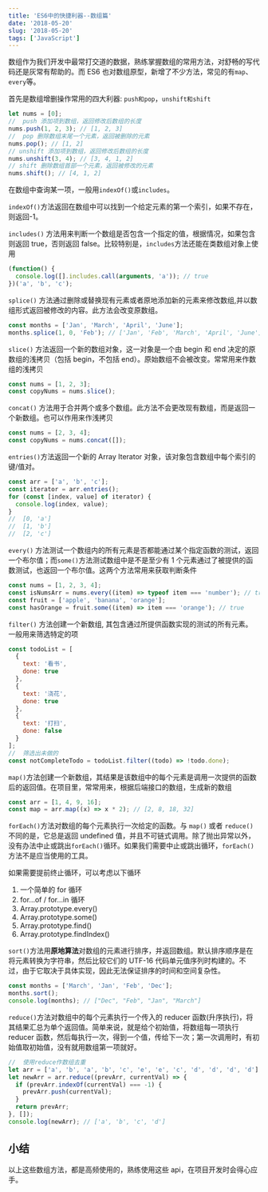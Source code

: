 ```yaml
---
title: 'ES6中的快捷利器--数组篇'
date: '2018-05-20'
slug: '2018-05-20'
tags: ['JavaScript']
---
```


数组作为我们开发中最常打交道的数据，熟练掌握数组的常用方法，对舒畅的写代码还是灰常有帮助的。而 ES6 也对数组原型，新增了不少方法，常见的有`map`、`every`等。

首先是数组增删操作常用的四大利器: `push和pop`，`unshift和shift`

```js
let nums = [0];
//  push 添加项到数组，返回修改后数组的长度
nums.push(1, 2, 3); // [1, 2, 3]
//  pop 删除数组末尾一个元素，返回被删除的元素
nums.pop(); // [1, 2]
// unshift 添加项到数组，返回修改后数组的长度
nums.unshift(3, 4); // [3, 4, 1, 2]
// shift 删除数组首部一个元素，返回被修改的元素
nums.shift(); // [4, 1, 2]
```

在数组中查询某一项，一般用`indexOf()`或`includes`。

`indexOf()`方法返回在数组中可以找到一个给定元素的第一个索引，如果不存在，则返回-1。

`includes()` 方法用来判断一个数组是否包含一个指定的值，根据情况，如果包含则返回 true，否则返回 false。比较特别是，`includes`方法还能在类数组对象上使用

```js
(function() {
  console.log([].includes.call(arguments, 'a')); // true
})('a', 'b', 'c');
```

`splice()` 方法通过删除或替换现有元素或者原地添加新的元素来修改数组,并以数组形式返回被修改的内容。此方法会改变原数组。

```js
const months = ['Jan', 'March', 'April', 'June'];
months.splice(1, 0, 'Feb'); // ['Jan', 'Feb', 'March', 'April', 'June']
```

`slice()` 方法返回一个新的数组对象，这一对象是一个由 begin 和 end 决定的原数组的浅拷贝（包括 begin，不包括 end）。原始数组不会被改变。常常用来作数组的浅拷贝

```js
const nums = [1, 2, 3];
const copyNums = nums.slice();
```

`concat()` 方法用于合并两个或多个数组。此方法不会更改现有数组，而是返回一个新数组。也可以作用来作浅拷贝

```js
const nums = [2, 3, 4];
const copyNums = nums.concat([]);
```

`entries()`方法返回一个新的 Array Iterator 对象，该对象包含数组中每个索引的键/值对。

```js
const arr = ['a', 'b', 'c'];
const iterator = arr.entries();
for (const [index, value] of iterator) {
  console.log(index, value);
}
//  [0, 'a']
//  [1, 'b']
//  [2, 'c']
```

`every()` 方法测试一个数组内的所有元素是否都能通过某个指定函数的测试，返回一个布尔值；而`some()`方法测试数组中是不是至少有 1 个元素通过了被提供的函数测试，也返回一个布尔值。这两个方法常用来获取判断条件

```js
const nums = [1, 2, 3, 4];
const isNumsArr = nums.every((item) => typeof item === 'number'); // true
const fruit = ['apple', 'banana', 'orange'];
const hasOrange = fruit.some((item) => item === 'orange'); // true
```

`filter()` 方法创建一个新数组, 其包含通过所提供函数实现的测试的所有元素。 一般用来筛选特定的项

```js
const todoList = [
  {
    text: '看书',
    done: true
  },
  {
    text: '浇花',
    done: true
  },
  {
    text: '打扫',
    done: false
  }
];
//  筛选出未做的
const notCompleteTodo = todoList.filter((todo) => !todo.done);
```

`map()`方法创建一个新数组，其结果是该数组中的每个元素是调用一次提供的函数后的返回值。在项目里，常常用来，根据后端接口的数组，生成新的数组

```js
const arr = [1, 4, 9, 16];
const map = arr.map((x) => x * 2); // [2, 8, 18, 32]
```

`forEach()`方法对数组的每个元素执行一次给定的函数。与 `map()` 或者 `reduce()` 不同的是，它总是返回 undefined 值，并且不可链式调用。除了抛出异常以外，没有办法中止或跳出`forEach()`循环。如果我们需要中止或跳出循环，`forEach()`方法不是应当使用的工具。

如果需要提前终止循环，可以考虑以下循环

1. 一个简单的 for 循环
2. for...of / for...in 循环
3. Array.prototype.every()
4. Array.prototype.some()
5. Array.prototype.find()
6. Array.prototype.findIndex()

`sort()`方法用**原地算法**对数组的元素进行排序，并返回数组。默认排序顺序是在将元素转换为字符串，然后比较它们的 UTF-16 代码单元值序列时构建的。不过，由于它取决于具体实现，因此无法保证排序的时间和空间复杂性。

```js
const months = ['March', 'Jan', 'Feb', 'Dec'];
months.sort();
console.log(months); // ["Dec", "Feb", "Jan", "March"]
```

`reduce()`方法对数组中的每个元素执行一个传入的 reducer 函数(升序执行)，将其结果汇总为单个返回值。简单来说，就是给个初始值，将数组每一项执行 reducer 函数，然后每执行一次，得到一个值，传给下一次；第一次调用时，有初始值取初始值，没有就用数组第一项就好。

```js
//  使用reduce作数组去重
let arr = ['a', 'b', 'a', 'b', 'c', 'e', 'e', 'c', 'd', 'd', 'd', 'd'];
let newArr = arr.reduce((prevArr, currentVal) => {
  if (prevArr.indexOf(currentVal) === -1) {
    prevArr.push(currentVal);
  }
  return prevArr;
}, []);
console.log(newArr); // ['a', 'b', 'c', 'd']
```

## 小结

以上这些数组方法，都是高频使用的，熟练使用这些 api，在项目开发时会得心应手。
